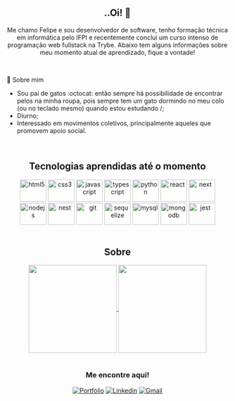 <div align="center">

  ## ..Oi! 👋
   
 Me chamo Felipe e sou desenvolvedor de software, tenho formação técnica em informática pelo IFPI e recentemente concluí um curso intenso de programação web fullstack na Trybe. 
 Abaixo tem alguns informações sobre meu momento atual de aprendizado, fique a vontade!
</div>

<br>

<div align="left">

  🙆 Sobre mim 
  - Sou pai de gatos :octocat: então sempre há possibilidade de encontrar pelos na minha roupa, pois sempre tem um gato dormindo no meu colo (ou no teclado mesmo) quando estou estudando /\;
  - Diurno;
  - Interessado em movimentos coletivos, principalmente aqueles que promovem apoio social.
  
</div>

<br>

<div align="center">

  ## Tecnologias aprendidas até o momento

<img src="https://cdn.jsdelivr.net/gh/devicons/devicon/icons/html5/html5-original.svg" width="60px" height="50px" alt="html5" />
<img src="https://cdn.jsdelivr.net/gh/devicons/devicon/icons/css3/css3-original.svg" width="60px" height="50px" alt="css3" />
<img src="https://cdn.jsdelivr.net/gh/devicons/devicon/icons/javascript/javascript-original.svg" width="60px" height="50px" alt="javascript" />
<img src="https://cdn.jsdelivr.net/gh/devicons/devicon/icons/typescript/typescript-original.svg" width="60px" height="50px" alt="typescript" />
<img src="https://cdn.jsdelivr.net/gh/devicons/devicon/icons/python/python-original.svg" width="60px" height="50px" alt="python" />
<img src="https://cdn.jsdelivr.net/gh/devicons/devicon/icons/react/react-original.svg" width="60px" height="50px" alt="react" />
<img src="https://cdn.jsdelivr.net/gh/devicons/devicon/icons/nextjs/nextjs-original.svg" width="60px" height="50px" alt="next" />
<img src="https://cdn.jsdelivr.net/gh/devicons/devicon/icons/nodejs/nodejs-original.svg" width="60px" height="50px" alt="nodejs" />
<img src="https://cdn.jsdelivr.net/gh/devicons/devicon/icons/nestjs/nestjs-plain.svg" width="60px" height="50px" alt="nest" />
<img src="https://cdn.jsdelivr.net/gh/devicons/devicon/icons/git/git-original.svg" width="60px" height="50px" alt="git" />
<img src="https://cdn.jsdelivr.net/gh/devicons/devicon/icons/sequelize/sequelize-original.svg" width="60px" height="50px" alt="sequelize" />
<img src="https://cdn.jsdelivr.net/gh/devicons/devicon/icons/mysql/mysql-original.svg" width="60px" height="50px" alt="mysql" />
<img src="https://cdn.jsdelivr.net/gh/devicons/devicon/icons/mongodb/mongodb-original.svg" width="60px" height="50px" alt="mongodb" />
<img src="https://cdn.jsdelivr.net/gh/devicons/devicon/icons/jest/jest-plain.svg" width="60px" height="50px" alt="jest" />
</div>

<br>

<div align="center">

  ## Sobre
  
  <a href="#">
    <img align="center" height="200px" src="https://github-readme-stats.vercel.app/api?username=felipelouzeiro&count_private=true&show_icons=true&theme=dracula" />
  </a>
  
  <a href="#">
    <img align="center" height="200px" src="https://github-readme-stats.vercel.app/api/top-langs/?username=felipelouzeiro&layout=compact&theme=dracula" />
  </a>
</div>

<br>

  
<div align="center">

  ###  Me encontre aqui!

  <a href="https://felipelouzeiro.vercel.app/" target="_blank"><img src="https://img.shields.io/badge/Portfolio-%23000000.svg?style=for-the-badge&logo=firefox&logoColor=#FF7139" alt="Portfólio"></a> 
  <a href="https://www.linkedin.com/in/felipelouzeiro/" target="_blank" rel="external"><img src="https://img.shields.io/badge/LinkedIn-0077B5?style=for-the-badge&logo=linkedin&logoColor=white" alt="Linkedin"></a>
  <a href="mailto:fl.louzeiro@gmail.com" target="_blank"><img src="https://img.shields.io/badge/Gmail-D14836?style=for-the-badge&logo=gmail&logoColor=white" alt="Gmail"></a>
</div>
